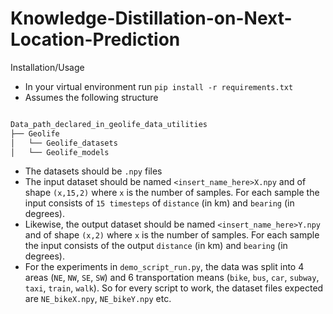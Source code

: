 # Knowledge-Distillation-on-Next-Location-Prediction

Installation/Usage

 - In your virtual environment run ```pip install -r requirements.txt```
 - Assumes the following structure
```bash

Data_path_declared_in_geolife_data_utilities
├── Geolife
│   └── Geolife_datasets
│   └── Geolife_models
```
 - The datasets should be ```.npy``` files
 - The input dataset should be named ```<insert_name_here>X.npy``` and of shape ```(x,15,2)``` where ```x``` is the number of samples. For each sample the input consists of ```15 timesteps``` of ```distance``` (in km) and ```bearing``` (in degrees).
 - Likewise, the output dataset should be named ```<insert_name_here>Y.npy``` and of shape ```(x,2)``` where ```x``` is the number of samples. For each sample the input consists of the output ```distance``` (in km) and ```bearing``` (in degrees).
 - For the experiments in ```demo_script_run.py```, the data was split into 4 areas (```NE```, ```NW```, ```SE```, ```SW```) and 6 transportation means (```bike```, ```bus```, ```car```, ```subway```, ```taxi```, ```train```, ```walk```). So for every script to work, the dataset files expected are ```NE_bikeX.npy```, ```NE_bikeY.npy``` etc.
